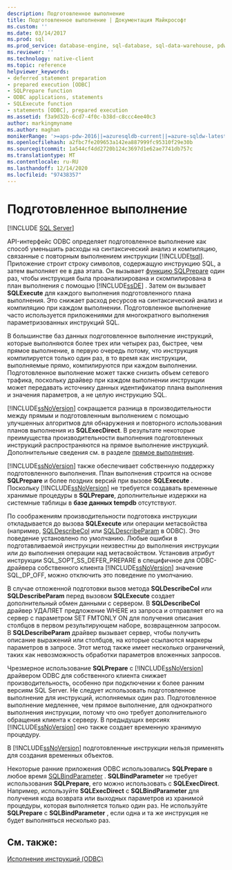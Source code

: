 ```yaml
---
description: Подготовленное выполнение
title: Подготовленное выполнение | Документация Майкрософт
ms.custom: ''
ms.date: 03/14/2017
ms.prod: sql
ms.prod_service: database-engine, sql-database, sql-data-warehouse, pdw
ms.reviewer: ''
ms.technology: native-client
ms.topic: reference
helpviewer_keywords:
- deferred statement preparation
- prepared execution [ODBC]
- SQLPrepare function
- ODBC applications, statements
- SQLExecute function
- statements [ODBC], prepared execution
ms.assetid: f3a9d32b-6cd7-4f0c-b38d-c8ccc4ee40c3
author: markingmyname
ms.author: maghan
monikerRange: '>=aps-pdw-2016||=azuresqldb-current||=azure-sqldw-latest||>=sql-server-2016||>=sql-server-linux-2017||=azuresqldb-mi-current'
ms.openlocfilehash: a2fbc7fe209653a142ea887999fc95310f29e30b
ms.sourcegitcommit: 1a544cf4dd2720b124c3697d1e62ae7741db757c
ms.translationtype: MT
ms.contentlocale: ru-RU
ms.lasthandoff: 12/14/2020
ms.locfileid: "97438357"
---
```

# <a name="prepared-execution"></a>Подготовленное выполнение
[!INCLUDE [SQL Server](../../../includes/applies-to-version/sql-asdb-asdbmi-asa-pdw.md)]

  API-интерфейс ODBC определяет подготовленное выполнение как способ уменьшить расходы на синтаксический анализ и компиляцию, связанные с повторным выполнением инструкции [!INCLUDE[tsql](../../../includes/tsql-md.md)]. Приложение строит строку символов, содержащую инструкцию SQL, а затем выполняет ее в два этапа. Он вызывает [функцию SQLPrepare](../../../odbc/reference/syntax/sqlprepare-function.md) один раз, чтобы инструкция была проанализирована и скомпилирована в план выполнения с помощью [!INCLUDE[ssDE](../../../includes/ssde-md.md)] . Затем он вызывает **SQLExecute** для каждого выполнения подготовленного плана выполнения. Это снижает расход ресурсов на синтаксический анализ и компиляцию при каждом выполнении. Подготовленное выполнение часто используется приложениями для многократного выполнения параметризованных инструкций SQL.  
  
 В большинстве баз данных подготовленное выполнение инструкций, которые выполняются более трех или четырех раз, быстрее, чем прямое выполнение, в первую очередь потому, что инструкция компилируется только один раз, в то время как инструкции, выполняемые прямо, компилируются при каждом выполнении. Подготовленное выполнение может также снизить объем сетевого трафика, поскольку драйвер при каждом выполнении инструкции может передавать источнику данных идентификатор плана выполнения и значения параметров, а не целую инструкцию SQL.  
  
 [!INCLUDE[ssNoVersion](../../../includes/ssnoversion-md.md)] сокращается разница в производительности между прямым и подготовленным выполнением с помощью улучшенных алгоритмов для обнаружения и повторного использования планов выполнения из **SQLExecDirect**. В результате некоторые преимущества производительности выполнения подготовленных инструкций распространяются на прямое выполнение инструкций. Дополнительные сведения см. в разделе [прямое выполнение](../../../relational-databases/native-client-odbc-queries/executing-statements/direct-execution.md).  
  
 [!INCLUDE[ssNoVersion](../../../includes/ssnoversion-md.md)] также обеспечивает собственную поддержку подготовленного выполнения. План выполнения строится на основе **SQLPrepare** и более поздних версий при вызове **SQLExecute** . Поскольку [!INCLUDE[ssNoVersion](../../../includes/ssnoversion-md.md)] не требуется создавать временные хранимые процедуры в **SQLPrepare**, дополнительные издержки на системные таблицы в **базе данных tempdb** отсутствуют.  
  
 По соображениям производительности подготовка инструкции откладывается до вызова **SQLExecute** или операции метасвойства (например, [SQLDescribeCol](../../../relational-databases/native-client-odbc-api/sqldescribecol.md) или [SQLDescribeParam](../../../relational-databases/native-client-odbc-api/sqldescribeparam.md) в ODBC). Это поведение установлено по умолчанию. Любые ошибки в подготавливаемой инструкции неизвестны до выполнения инструкции или до выполнения операции над метасвойством. Установив атрибут инструкции SQL_SOPT_SS_DEFER_PREPARE в специфичное для ODBC-драйвера собственного клиента [!INCLUDE[ssNoVersion](../../../includes/ssnoversion-md.md)] значение SQL_DP_OFF, можно отключить это поведение по умолчанию.  
  
 В случае отложенной подготовки вызов метода **SQLDescribeCol** или **SQLDescribeParam** перед вызовом **SQLExecute** создает дополнительный обмен данными с сервером. В **SQLDescribeCol** драйвер УДАЛЯЕТ предложение WHERE из запроса и отправляет его на сервер с параметром SET FMTONLY ON для получения описания столбцов в первом результирующем наборе, возвращенном запросом. В **SQLDescribeParam** драйвер вызывает сервер, чтобы получить описание выражений или столбцов, на которые ссылаются маркеры параметров в запросе. Этот метод также имеет несколько ограничений, таких как невозможность обработки параметров вложенных запросов.  
  
 Чрезмерное использование **SQLPrepare** с [!INCLUDE[ssNoVersion](../../../includes/ssnoversion-md.md)] драйвером ODBC для собственного клиента снижает производительность, особенно при подключении к более ранним версиям SQL Server. Не следует использовать подготовленное выполнение для инструкций, исполняемых один раз. Подготовленное выполнение медленнее, чем прямое выполнение, для однократного выполнения инструкции, потому что оно требует дополнительного обращения клиента к серверу. В предыдущих версиях [!INCLUDE[ssNoVersion](../../../includes/ssnoversion-md.md)] оно также создает временную хранимую процедуру.  
  
 В [!INCLUDE[ssNoVersion](../../../includes/ssnoversion-md.md)] подготовленные инструкции нельзя применять для создания временных объектов.  
  
 Некоторые ранние приложения ODBC использовались **SQLPrepare** в любое время [SQLBindParameter](../../../relational-databases/native-client-odbc-api/sqlbindparameter.md) . **SQLBindParameter** не требует использования **SQLPrepare**, его можно использовать с **SQLExecDirect**. Например, используйте **SQLExecDirect** с **SQLBindParameter** для получения кода возврата или выходных параметров из хранимой процедуры, которая выполняется только один раз. Не используйте **SQLPrepare** с **SQLBindParameter** , если одна и та же инструкция не будет выполняться несколько раз.  
  
## <a name="see-also"></a>См. также:  
 [Исполнение инструкций &#40;ODBC&#41;](../../../relational-databases/native-client-odbc-queries/executing-statements/executing-statements-odbc.md)  
  
